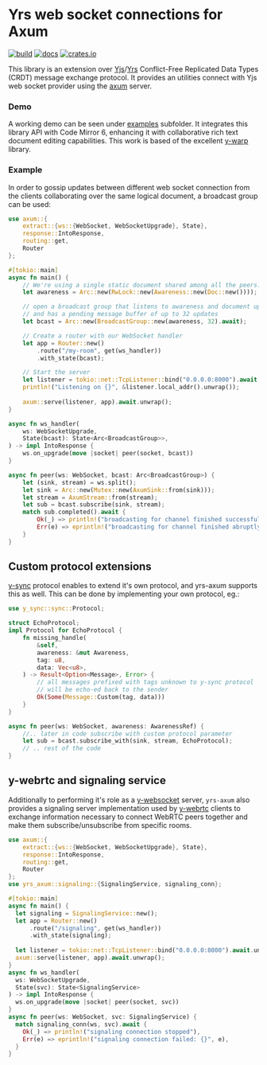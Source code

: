 # Yrs web socket connections for Axum

[![build](https://github.com/vagmi/yrs-axum/actions/workflows/build.yml/badge.svg)](https://github.com/vagmi/yrs-axum/actions/workflows/build.yml)
[![docs](https://docs.rs/yrs-axum/badge.svg)](docs)
[![crates.io](https://img.shields.io/crates/v/yrs-axum)](https://crates.io/crates/yrs-axum)

This library is an extension over [Yjs](https://yjs.dev)/[Yrs](https://github.com/y-crdt/y-crdt) Conflict-Free Replicated Data Types (CRDT) 
message exchange protocol. It provides an utilities connect with Yjs web socket provider using the
[axum](https://github.com/tokio-rs/axum) server.

### Demo

A working demo can be seen under [examples](./examples) subfolder. It integrates this library API with 
Code Mirror 6, enhancing it with collaborative rich text document editing capabilities. This work is based of 
the excellent [y-warp](https://github.com/y-crdt/yrs-warp) library.

### Example

In order to gossip updates between different web socket connection from the clients collaborating over the same logical document, a broadcast group can be used:

```rust
use axum::{
    extract::{ws::{WebSocket, WebSocketUpgrade}, State},
    response::IntoResponse,
    routing::get,
    Router
};

#[tokio::main]
async fn main() {
    // We're using a single static document shared among all the peers.
    let awareness = Arc::new(RwLock::new(Awareness::new(Doc::new())));

    // open a broadcast group that listens to awareness and document updates
    // and has a pending message buffer of up to 32 updates
    let bcast = Arc::new(BroadcastGroup::new(awareness, 32).await);

    // Create a router with our WebSocket handler
    let app = Router::new()
        .route("/my-room", get(ws_handler))
        .with_state(bcast);

    // Start the server
    let listener = tokio::net::TcpListener::bind("0.0.0.0:8000").await.unwrap();
    println!("Listening on {}", &listener.local_addr().unwrap());
    
    axum::serve(listener, app).await.unwrap();
}

async fn ws_handler(
    ws: WebSocketUpgrade,
    State(bcast): State<Arc<BroadcastGroup>>,
) -> impl IntoResponse {
    ws.on_upgrade(move |socket| peer(socket, bcast))
}

async fn peer(ws: WebSocket, bcast: Arc<BroadcastGroup>) {
    let (sink, stream) = ws.split();
    let sink = Arc::new(Mutex::new(AxumSink::from(sink)));
    let stream = AxumStream::from(stream);
    let sub = bcast.subscribe(sink, stream);
    match sub.completed().await {
        Ok(_) => println!("broadcasting for channel finished successfully"),
        Err(e) => eprintln!("broadcasting for channel finished abruptly: {}", e),
    }
}
```

## Custom protocol extensions

[y-sync](https://crates.io/crates/y-sync) protocol enables to extend it's own protocol, and yrs-axum supports this as well.
This can be done by implementing your own protocol, eg.:

```rust
use y_sync::sync::Protocol;

struct EchoProtocol;
impl Protocol for EchoProtocol {
    fn missing_handle(
        &self,
        awareness: &mut Awareness,
        tag: u8,
        data: Vec<u8>,
    ) -> Result<Option<Message>, Error> {
        // all messages prefixed with tags unknown to y-sync protocol
        // will be echo-ed back to the sender
        Ok(Some(Message::Custom(tag, data)))
    }
}

async fn peer(ws: WebSocket, awareness: AwarenessRef) {
    //.. later in code subscribe with custom protocol parameter
    let sub = bcast.subscribe_with(sink, stream, EchoProtocol);
    // .. rest of the code
}
```

## y-webrtc and signaling service

Additionally to performing it's role as a [y-websocket](https://docs.yjs.dev/ecosystem/connection-provider/y-websocket) 
server, `yrs-axum` also provides a signaling server implementation used by [y-webrtc](https://github.com/yjs/y-webrtc)
clients to exchange information necessary to connect WebRTC peers together and make them subscribe/unsubscribe from specific rooms.

```rust
use axum::{
    extract::{ws::{WebSocket, WebSocketUpgrade}, State},
    response::IntoResponse,
    routing::get,
    Router
};
use yrs_axum::signaling::{SignalingService, signaling_conn};

#[tokio::main]
async fn main() {
  let signaling = SignalingService::new();
  let app = Router::new()
      .route("/signaling", get(ws_handler))
      .with_state(signaling);
  
  let listener = tokio::net::TcpListener::bind("0.0.0.0:8000").await.unwrap();
  axum::serve(listener, app).await.unwrap();
}
async fn ws_handler(
  ws: WebSocketUpgrade,
  State(svc): State<SignalingService>
) -> impl IntoResponse {
  ws.on_upgrade(move |socket| peer(socket, svc))
}
async fn peer(ws: WebSocket, svc: SignalingService) {
  match signaling_conn(ws, svc).await {
    Ok(_) => println!("signaling connection stopped"),
    Err(e) => eprintln!("signaling connection failed: {}", e),
  }
}
```

